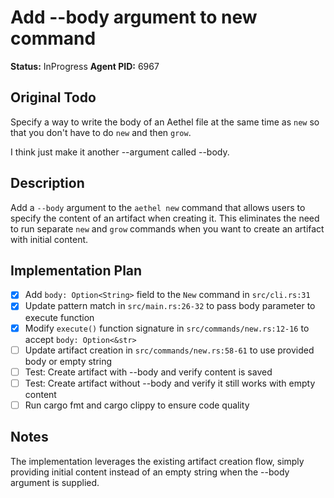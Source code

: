 # Add --body argument to new command

**Status:** InProgress
**Agent PID:** 6967

## Original Todo

Specify a way to write the body of an Aethel file at the same time as `new` so that you don't have to do `new` and then `grow`.

I think just make it another --argument called --body.

## Description

Add a `--body` argument to the `aethel new` command that allows users to specify the content of an artifact when creating it. This eliminates the need to run separate `new` and `grow` commands when you want to create an artifact with initial content.

## Implementation Plan

- [x] Add `body: Option<String>` field to the `New` command in `src/cli.rs:31`
- [x] Update pattern match in `src/main.rs:26-32` to pass body parameter to execute function
- [x] Modify `execute()` function signature in `src/commands/new.rs:12-16` to accept `body: Option<&str>`
- [ ] Update artifact creation in `src/commands/new.rs:58-61` to use provided body or empty string
- [ ] Test: Create artifact with --body and verify content is saved
- [ ] Test: Create artifact without --body and verify it still works with empty content
- [ ] Run cargo fmt and cargo clippy to ensure code quality

## Notes

The implementation leverages the existing artifact creation flow, simply providing initial content instead of an empty string when the --body argument is supplied.